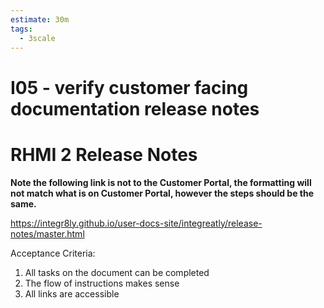 ```yaml
---
estimate: 30m
tags:
  - 3scale
---
```


# I05 - verify customer facing documentation release notes

# RHMI 2 Release Notes

**Note the following link is not to the Customer Portal, the formatting will not match what is on Customer Portal, however the steps should be the same.**

https://integr8ly.github.io/user-docs-site/integreatly/release-notes/master.html

Acceptance Criteria:

1. All tasks on the document can be completed
2. The flow of instructions makes sense
3. All links are accessible
